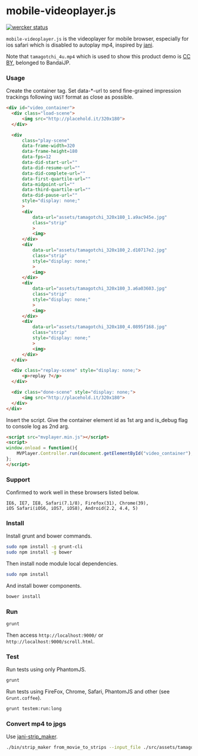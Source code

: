 # mobile-videoplayer.js

[![wercker status](https://app.wercker.com/status/07c0029e4a957bcb24fe5eb2b5430386/m "wercker status")](https://app.wercker.com/project/bykey/07c0029e4a957bcb24fe5eb2b5430386)

`mobile-videoplayer.js` is the videoplayer for mobile browser, especially for ios safari which is disabled to autoplay mp4, inspired by [jani](https://github.com/shin1ohno/jani).

Note that `tamagotchi_4u.mp4` which is used to show this product demo is [CC BY](http://creativecommons.org/licenses/by/2.1/jp/), belonged to BandaiJP.

### Usage

Create the container tag.
Set data-*-url to send fine-grained impression trackings following `VAST` format as close as possible.

```html
<div id="video_container">
  <div class="load-scene">
      <img src="http://placehold.it/320x180">
  </div>

  <div
      class="play-scene"
      data-frame-width=320
      data-frame-height=180
      data-fps=12
      data-did-start-url=""
      data-did-resume-url=""
      data-did-complete-url=""
      data-first-quartile-url=""
      data-midpoint-url=""
      data-third-quartile-url=""
      data-did-pause-url=""
      style="display: none;"
      >
      <div
          data-url="assets/tamagotchi_320x180_1.a9ac945e.jpg"
          class="strip"
          >
          <img>
      </div>
      <div
          data-url="assets/tamagotchi_320x180_2.d10717e2.jpg"
          class="strip"
          style="display: none;"
          >
          <img>
      </div>
      <div
          data-url="assets/tamagotchi_320x180_3.a6a03603.jpg"
          class="strip"
          style="display: none;"
          >
          <img>
      </div>
      <div
          data-url="assets/tamagotchi_320x180_4.0895f168.jpg"
          class="strip"
          style="display: none;"
          >
          <img>
      </div>
  </div>

  <div class="replay-scene" style="display: none;">
      <p>replay ?</p>
  </div>

  <div class="done-scene" style="display: none;">
      <img src="http://placehold.it/320x180">
  </div>
</div>
```

Insert the script.
Give the container element id as 1st arg and is_debug flag to console log as 2nd arg.

```html
<script src="mvplayer.min.js"></script>
<script>
window.onload = function(){
    MVPlayer.Controller.run(document.getElementById("video_container"), true);
};
</script>
```

### Support

Confirmed to work well in these browsers listed below.

```
IE6, IE7, IE8, Safari(7.1/8), Firefox(31), Chrome(39),
iOS Safari(iOS6, iOS7, iOS8), Android(2.2, 4.4, 5)
```

### Install

Install grunt and bower commands.

```sh
sudo npm install -g grunt-cli
sudo npm install -g bower
```

Then install node module local dependencies.

```sh
sudo npm install
```

And install bower components.

```sh
bower install
```

### Run

```sh
grunt
```

Then access `http://localhost:9000/` or `http://localhost:9000/scroll.html`.

### Test

Run tests using only PhantomJS.

```sh
grunt
```

Run tests using FireFox, Chrome, Safari, PhantomJS and other (see `Grunt.coffee`).

```sh
grunt testem:run:long
```

### Convert mp4 to jpgs

Use [jani-strip_maker](https://github.com/shin1ohno/jani-strip_maker).

```sh
./bin/strip_maker from_movie_to_strips --input_file ./src/assets/tamagotchi_4u.mp4 --fps 12 --height 180 --width 320
```
